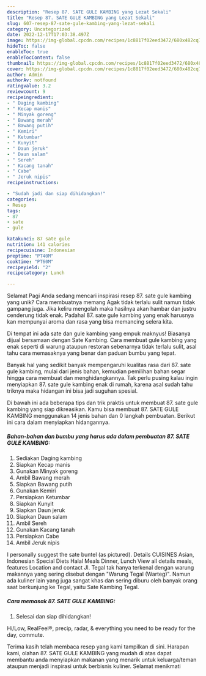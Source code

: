 ```yaml
---
description: "Resep 87. SATE GULE KAMBING yang Lezat Sekali"
title: "Resep 87. SATE GULE KAMBING yang Lezat Sekali"
slug: 607-resep-87-sate-gule-kambing-yang-lezat-sekali
category: Uncategorized
date: 2022-12-17T17:03:38.497Z
image: https://img-global.cpcdn.com/recipes/1c8817f02eed3472/680x482cq70/87-sate-gule-kambing-foto-resep-utama.jpg
hideToc: false
enableToc: true
enableTocContent: false
thumbnail: https://img-global.cpcdn.com/recipes/1c8817f02eed3472/680x482cq70/87-sate-gule-kambing-foto-resep-utama.jpg
cover: https://img-global.cpcdn.com/recipes/1c8817f02eed3472/680x482cq70/87-sate-gule-kambing-foto-resep-utama.jpg
author: Admin
authorAv: notfound
ratingvalue: 3.2
reviewcount: 9
recipeingredient:
- " Daging kambing"
- " Kecap manis"
- " Minyak goreng"
- " Bawang merah"
- " Bawang putih"
- " Kemiri"
- " Ketumbar"
- " Kunyit"
- " Daun jeruk"
- " Daun salam"
- " Sereh"
- " Kacang tanah"
- " Cabe"
- " Jeruk nipis"
recipeinstructions:

- "Sudah jadi dan siap dihidangkan!"
categories:
- Resep
tags:
- 87
- sate
- gule

katakunci: 87 sate gule 
nutrition: 141 calories
recipecuisine: Indonesian
preptime: "PT40M"
cooktime: "PT60M"
recipeyield: "2"
recipecategory: Lunch

---
```



Selamat Pagi Anda sedang mencari inspirasi resep 87. sate gule kambing yang unik? Cara membuatnya memang Agak tidak terlalu sulit namun tidak gampang juga. Jika keliru mengolah maka hasilnya akan hambar dan justru cenderung tidak enak. Padahal 87. sate gule kambing yang enak harusnya kan mempunyai aroma dan rasa yang bisa memancing selera kita.


Di tempat ini ada sate dan gule kambing yang empuk maknyus! Biasanya dijual bersamaan dengan Sate Kambing. Cara membuat gule kambing yang enak seperti di warung ataupun restoran sebenarnya tidak terlalu sulit, asal tahu cara memasaknya yang benar dan paduan bumbu yang tepat.

Banyak hal yang sedikit banyak mempengaruhi kualitas rasa dari 87. sate gule kambing, mulai dari jenis bahan, kemudian pemilihan bahan segar hingga cara membuat dan menghidangkannya. Tak perlu pusing kalau ingin menyiapkan 87. sate gule kambing enak di rumah, karena asal sudah tahu triknya maka hidangan ini bisa jadi suguhan spesial.


Di bawah ini ada beberapa tips dan trik praktis untuk membuat 87. sate gule kambing yang siap dikreasikan. Kamu bisa membuat 87. SATE GULE KAMBING menggunakan 14 jenis bahan dan 0 langkah pembuatan. Berikut ini cara dalam menyiapkan hidangannya.

<!--inarticleads1-->

##### Bahan-bahan dan bumbu yang harus ada dalam pembuatan 87. SATE GULE KAMBING:

1. Sediakan  Daging kambing
1. Siapkan  Kecap manis
1. Gunakan  Minyak goreng
1. Ambil  Bawang merah
1. Siapkan  Bawang putih
1. Gunakan  Kemiri
1. Persiapkan  Ketumbar
1. Siapkan  Kunyit
1. Siapkan  Daun jeruk
1. Siapkan  Daun salam
1. Ambil  Sereh
1. Gunakan  Kacang tanah
1. Persiapkan  Cabe
1. Ambil  Jeruk nipis


I personally suggest the sate buntel (as pictured). Details CUISINES Asian, Indonesian Special Diets Halal Meals Dinner, Lunch View all details meals, features Location and contact Jl. Tegal tak hanya terkenal dengan warung makannya yang sering disebut dengan &#34;Warung Tegal (Warteg)&#34;. Namun ada kuliner lain yang juga sangat khas dan sering diburu oleh banyak orang saat berkunjung ke Tegal, yaitu Sate Kambing Tegal. 

<!--inarticleads2-->

##### Cara memasak 87. SATE GULE KAMBING:


1. Selesai dan siap dihidangkan!

Hi/Low, RealFeel®, precip, radar, &amp; everything you need to be ready for the day, commute. 

Terima kasih telah membaca resep yang kami tampilkan di sini. Harapan kami, olahan 87. SATE GULE KAMBING yang mudah di atas dapat membantu anda menyiapkan makanan yang menarik untuk keluarga/teman ataupun menjadi inspirasi untuk berbisnis kuliner. Selamat menikmati
